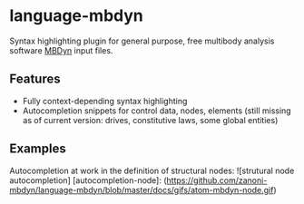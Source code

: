 # language-mbdyn
Syntax highlighting plugin for general purpose, free multibody analysis software [MBDyn](https://www.mbdyn.org/) input files.

## Features

 * Fully context-depending syntax highlighting
 * Autocompletion snippets for control data, nodes, elements (still missing as
   of current version: drives, constitutive laws, some global entities)
## Examples

Autocompletion at work in the definition of structural nodes:
![strutural node
autocompletion]
 [autocompletion-node]: (https://github.com/zanoni-mbdyn/language-mbdyn/blob/master/docs/gifs/atom-mbdyn-node.gif)

